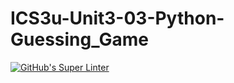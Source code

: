 # ICS3u-Unit3-03-Python-Guessing_Game

[![GitHub's Super Linter](https://github.com/liam-fletcher1/ICS3u-Unit3-03-Python-Guessing_Game/workflows/GitHub's%20Super%20Linter/badge.svg)](https://github.com/liam-fletcher1/ICS3u-Unit3-03-Python-Guessing_Game/actions)
